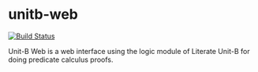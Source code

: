 # unitb-web

[![Build Status](https://travis-ci.org/literate-unitb/unitb-web.svg?branch=master)](https://travis-ci.org/literate-unitb/unitb-web)

Unit-B Web is a web interface using the logic module of Literate Unit-B for
doing predicate calculus proofs.
